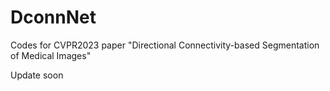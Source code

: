 # DconnNet
Codes for CVPR2023 paper "Directional Connectivity-based Segmentation of Medical Images"

Update soon
